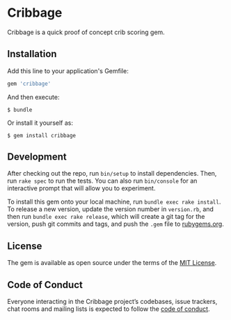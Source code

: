 # Cribbage
Cribbage is a quick proof of concept crib scoring gem.

## Installation

Add this line to your application's Gemfile:

```ruby
gem 'cribbage'
```

And then execute:

    $ bundle

Or install it yourself as:

    $ gem install cribbage

## Development

After checking out the repo, run `bin/setup` to install dependencies. Then, run `rake spec` to run the tests. You can also run `bin/console` for an interactive prompt that will allow you to experiment.

To install this gem onto your local machine, run `bundle exec rake install`. To release a new version, update the version number in `version.rb`, and then run `bundle exec rake release`, which will create a git tag for the version, push git commits and tags, and push the `.gem` file to [rubygems.org](https://rubygems.org).

## License

The gem is available as open source under the terms of the [MIT License](http://opensource.org/licenses/MIT).

## Code of Conduct

Everyone interacting in the Cribbage project’s codebases, issue trackers, chat rooms and mailing lists is expected to follow the [code of conduct](https://github.com/[USERNAME]/cribbage/blob/master/CODE_OF_CONDUCT.md).
